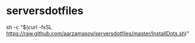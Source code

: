 # serversdotfiles

sh -c "$(curl -fsSL https://raw.github.com/aarzamasov/serversdotfiles/master/InstallDots.sh)"
